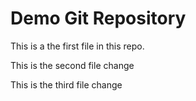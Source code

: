 # Demo Git Repository

This is a the first file in this repo.

This is the second file change

This is the third file change